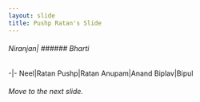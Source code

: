 ```yaml
---
layout: slide
title: Pushp Ratan's Slide
---
```

###### Niranjan| ###### Bharti
-|-
Neel|Ratan
Pushp|Ratan
Anupam|Anand
Biplav|Bipul   

###### Move to the next slide.
